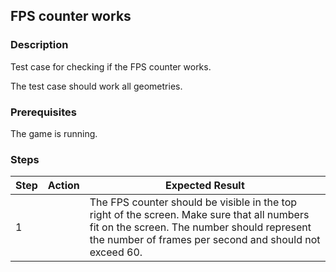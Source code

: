 ## FPS counter works 

### Description
Test case for checking if the FPS counter works.

The test case should work all geometries.

### Prerequisites
The game is running. 

### Steps
| Step | Action | Expected Result |
| -------- | -------- | -------- |
| 1 |  | The FPS counter should be visible in the top right of the screen. Make sure that all numbers fit on the screen. The number should represent the number of frames per second and should not exceed 60. |
